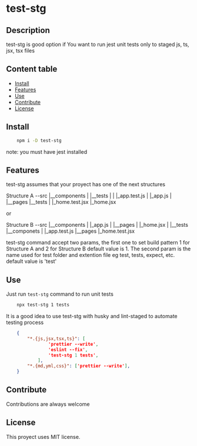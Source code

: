 
# test-stg

## Description
test-stg is good option if You want to run jest unit tests only to staged js, ts, jsx, tsx files

## Content table
- [Install](#install)
- [Features](#features)
- [Use](#use)
- [Contribute](#contribute)
- [License](#license)

## Install
```bash
    npm i -D test-stg
```
note: you must have jest installed

## Features

test-stg assumes that your proyect has one of the next structures

Structure A
--src
    |__components
    |   |__tests
    |   |   |_app.test.js
    |   |_app.js
    |
    |__pages
        |__tests
        |   |_home.test.jsx
        |_home.jsx

or

Structure B
--src
    |__components
    |   |_app.js
    |
    |__pages
    |   |_home.jsx
    |
    |__tests
        |__componets
        |   |_app.test.js
        |__pages
            |_home.test.jsx

test-stg command accept two params, the first one to set build pattern 1 for Structure A and 2 for Structure B
default value is 1. The second param is the name used for test folder and extention file eg test, tests, expect, etc.
default value is 'test'

## Use
Just run `test-stg` command to run unit tests
```bash
    npx test-stg 1 tests
```
It is a good idea to use test-stg with husky and lint-staged to automate testing process
```json
    {
        "*.{js,jsx,tsx,ts}": [
                'prettier --write',
                'eslint --fix',
                'test-stg 1 tests',
            ],
        "*.{md,yml,css}": ['prettier --write'],
    }
```

## Contribute
Contributions are always welcome

## License
This proyect uses MIT license.